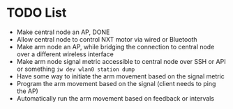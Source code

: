 # TODO List

- Make central node an AP, DONE
- Allow central node to control NXT motor via wired or Bluetooth
- Make arm node an AP, while bridging the connection to central node over a different wireless interface
- Make arm node signal metric accessible to central node over SSH or API or something `iw dev wlan0 station dump`
- Have some way to initiate the arm movement based on the signal metric
- Program the arm movement based on the signal (client needs to ping the AP)
- Automatically run the arm movement based on feedback or intervals


